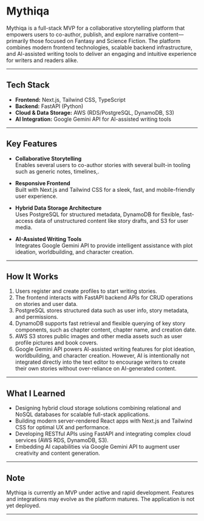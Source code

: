 # Mythiqa

Mythiqa is a full-stack MVP for a collaborative storytelling platform that empowers users to co-author, publish, and explore narrative content—primarily those focused on Fantasy and Science Fiction. The platform combines modern frontend technologies, scalable backend infrastructure, and AI-assisted writing tools to deliver an engaging and intuitive experience for writers and readers alike.

---

## Tech Stack

- **Frontend:** Next.js, Tailwind CSS, TypeScript  
- **Backend:** FastAPI (Python)  
- **Cloud & Data Storage:** AWS (RDS/PostgreSQL, DynamoDB, S3)  
- **AI Integration:** Google Gemini API for AI-assisted writing tools

---

## Key Features

- **Collaborative Storytelling**  
  Enables several users to co-author stories with several built-in tooling such as generic notes, timelines,.

- **Responsive Frontend**  
  Built with Next.js and Tailwind CSS for a sleek, fast, and mobile-friendly user experience.

- **Hybrid Data Storage Architecture**  
  Uses PostgreSQL for structured metadata, DynamoDB for flexible, fast-access data of unstructured content like story drafts, and S3 for user media.

- **AI-Assisted Writing Tools**  
  Integrates Google Gemini API to provide intelligent assistance with plot ideation, worldbuilding, and character creation.

---

## How It Works

1. Users register and create profiles to start writing stories.  
2. The frontend interacts with FastAPI backend APIs for CRUD operations on stories and user data.  
3. PostgreSQL stores structured data such as user info, story metadata, and permissions.  
4. DynamoDB supports fast retrieval and flexible querying of key story components, such as chapter content, chapter name, and creation date.  
5. AWS S3 stores public images and other media assets such as user profile pictures and book covers.  
6. Google Gemini API powers AI-assisted writing features for plot ideation, worldbuilding, and character creation. However, AI is intentionally not integrated directly into the text editor to encourage writers to create their own stories without over-reliance on AI-generated content.

---

## What I Learned

- Designing hybrid cloud storage solutions combining relational and NoSQL databases for scalable full-stack applications.  
- Building modern server-rendered React apps with Next.js and Tailwind CSS for optimal UX and performance.  
- Developing RESTful APIs using FastAPI and integrating complex cloud services (AWS RDS, DynamoDB, S3).  
- Embedding AI capabilities via Google Gemini API to augment user creativity and content generation.

---

## Note

Mythiqa is currently an MVP under active and rapid development. Features and integrations may evolve as the platform matures. The application is not yet deployed.

---

